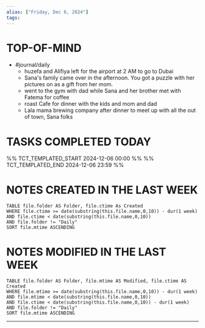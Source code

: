 ```yaml
---
alias: ["Friday, Dec 6, 2024"]
tags: 
---
```

# TOP-OF-MIND
-  #journal/daily 
	- huzefa and Alifiya left for the airport at 2 AM to go to Dubai
	- Sana's family came over in the afternoon. You got a puzzle with her pictures on as a gift from her mom.
	- went to the gym with dad while Sana and her brother met with Fatema for coffee
	- roast Cafe for dinner with the kids and mom and dad
	- Lala mama brewing company after dinner to meet up with all the out of town, Sana folks

# TASKS COMPLETED TODAY
%% TCT_TEMPLATED_START 2024-12-06 00:00 %%
%% TCT_TEMPLATED_END 2024-12-06 23:59 %%


# NOTES CREATED IN THE LAST WEEK
``` dataview
TABLE file.folder AS Folder, file.ctime As Created
WHERE file.ctime >= date(substring(this.file.name,0,10)) - dur(1 week) 
AND file.ctime < date(substring(this.file.name,0,10)) 
AND file.folder != "Daily"
SORT file.mtime ASCENDING
```

# NOTES MODIFIED IN THE LAST WEEK
``` dataview
TABLE file.folder AS Folder, file.mtime AS Modified, file.ctime AS Created
WHERE file.mtime >= date(substring(this.file.name,0,10)) - dur(1 week)
AND file.mtime < date(substring(this.file.name,0,10))
AND file.ctime < date(substring(this.file.name,0,10)) - dur(1 week)
AND file.folder != "Daily"
SORT file.mtime ASCENDING
```
---
